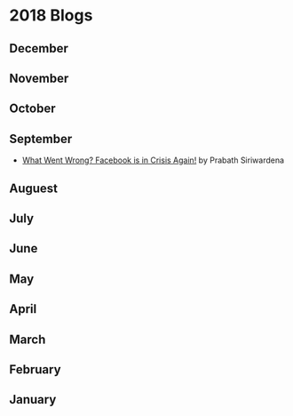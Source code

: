 # 2018 Blogs

## December
## November
## October
## September
* [What Went Wrong? Facebook is in Crisis Again!](https://medium.facilelogin.com/what-went-wrong-d09b0dc24de4) by Prabath Siriwardena
## Auguest
## July
## June
## May
## April
## March
## February
## January
